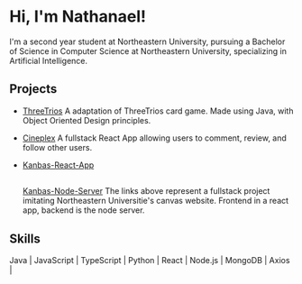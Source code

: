 # Hi, I'm Nathanael!

I'm a second year student at Northeastern University, pursuing a Bachelor of Science in Computer Science at Northeastern University, specializing in Artificial Intelligence. 

## Projects
- [ThreeTrios](https://github.com/NateGPTs/ThreeTrios)
  A adaptation of ThreeTrios card game. Made using Java, with Object Oriented Design principles.
  
- [Cineplex](https://github.com/NateGPTs/Cineplex-Fullstack)
  A fullstack React App allowing users to comment, review, and follow other users.

- [Kanbas-React-App](https://github.com/NateGPTs/kanbas-react-app)
  ##
  [Kanbas-Node-Server](https://github.com/NateGPTs/kanbas-node-server-app)
  The links above represent a fullstack project imitating Northeastern Universitie's canvas website.
  Frontend in a react app, backend is the node server.


## Skills
Java | JavaScript | TypeScript | Python | React | Node.js | MongoDB | Axios | 


<!--
**NateGPTs/NateGPTs** is a ✨ _special_ ✨ repository because its `README.md` (this file) appears on your GitHub profile.

Here are some ideas to get you started:

- 🔭 I’m currently working on ...
- 🌱 I’m currently learning ...
- 👯 I’m looking to collaborate on ...
- 🤔 I’m looking for help with ...
- 💬 Ask me about ...
- 📫 How to reach me: ...
- 😄 Pronouns: ...
- ⚡ Fun fact: ...
-->
